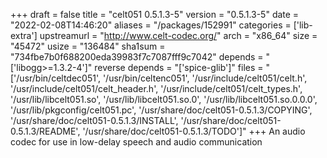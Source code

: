 +++
draft = false
title = "celt051 0.5.1.3-5"
version = "0.5.1.3-5"
date = "2022-02-08T14:46:20"
aliases = "/packages/152991"
categories = ['lib-extra']
upstreamurl = "http://www.celt-codec.org/"
arch = "x86_64"
size = "45472"
usize = "136484"
sha1sum = "734fbe7b0f688200eda39983f7c7087fff9c7042"
depends = "['libogg>=1.3.2-4']"
reverse depends = "['spice-glib']"
files = "['/usr/bin/celtdec051', '/usr/bin/celtenc051', '/usr/include/celt051/celt.h', '/usr/include/celt051/celt_header.h', '/usr/include/celt051/celt_types.h', '/usr/lib/libcelt051.so', '/usr/lib/libcelt051.so.0', '/usr/lib/libcelt051.so.0.0.0', '/usr/lib/pkgconfig/celt051.pc', '/usr/share/doc/celt051-0.5.1.3/COPYING', '/usr/share/doc/celt051-0.5.1.3/INSTALL', '/usr/share/doc/celt051-0.5.1.3/README', '/usr/share/doc/celt051-0.5.1.3/TODO']"
+++
An audio codec for use in low-delay speech and audio communication